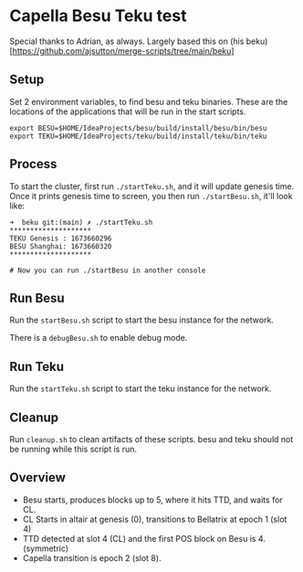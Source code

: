 # Capella Besu Teku test

Special thanks to Adrian, as always. Largely based this on (his beku)[https://github.com/ajsutton/merge-scripts/tree/main/beku]
## Setup

Set 2 environment variables, to find besu and teku binaries. These are the locations of the applications that will be run in the start scripts.

```
export BESU=$HOME/IdeaProjects/besu/build/install/besu/bin/besu
export TEKU=$HOME/IdeaProjects/teku/build/install/teku/bin/teku
```


## Process 
 To start the cluster, first run `./startTeku.sh`, and it will update genesis time.
Once it prints genesis time to screen, you then run `./startBesu.sh`, it'll  look like:

```
➜  beku git:(main) ✗ ./startTeku.sh
********************
TEKU Genesis : 1673660296
BESU Shanghai: 1673660320
********************

# Now you can run ./startBesu in another console
```

## Run Besu
Run the `startBesu.sh` script to start the besu instance for the network.

There is a `debugBesu.sh` to enable debug mode.

## Run Teku
Run the `startTeku.sh` script to start the teku instance for the network.

## Cleanup
Run `cleanup.sh` to clean artifacts of these scripts. besu and teku should not be running while this script is run.


## Overview

 - Besu starts, produces blocks up to 5, where it hits TTD, and waits for CL.
 - CL Starts in altair at genesis (0), transitions to Bellatrix at epoch 1 (slot 4)
 - TTD detected at slot 4 (CL) and the first POS block on Besu is 4. (symmetric)
 - Capella transition is epoch 2 (slot 8).
